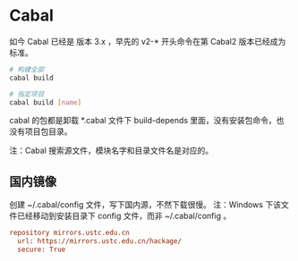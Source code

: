 # Cabal

如今 Cabal 已经是 版本 3.x ，早先的 v2-* 开头命令在第 Cabal2 版本已经成为标准。

```bash
# 构建全部
cabal build

# 指定项目
cabal build [name]
```

cabal 的包都是卸载 *.cabal 文件下 build-depends 里面，没有安装包命令，也没有项目包目录。

注：Cabal 搜索源文件，模块名字和目录文件名是对应的。

## 国内镜像

创建 ~/.cabal/config 文件，写下国内源，不然下载很慢。
注：Windows 下该文件已经移动到安装目录下 config 文件，而非 ~/.cabal/config 。
```ini
repository mirrors.ustc.edu.cn
  url: https://mirrors.ustc.edu.cn/hackage/
  secure: True
```

